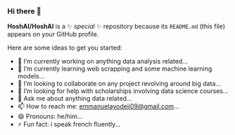 ### Hi there 👋

**HoshAI/HoshAI** is a ✨ _special_ ✨ repository because its `README.md` (this file) appears on your GitHub profile.

Here are some ideas to get you started:

- 🔭 I’m currently working on anything data analysis related...
- 🌱 I’m currently learning web scrapping and some machine learning models...
- 👯 I’m looking to collaborate on any project revolving around big data...
- 🤔 I’m looking for help with scholarships involving data science courses...
- 💬 Ask me about anything data related...
- 📫 How to reach me: emmanuelayodeji09@gmail.com...
- 😄 Pronouns: he/him...
- ⚡ Fun fact: i speak french fluently...
